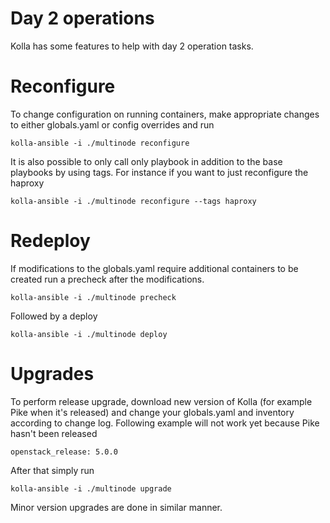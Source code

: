 # Day 2 operations

Kolla has some features to help with day 2 operation tasks.

# Reconfigure
To change configuration on running containers, make appropriate changes to either globals.yaml or config overrides and run
```
kolla-ansible -i ./multinode reconfigure
```
It is also possible to only call only playbook in addition to the base playbooks by using tags.  For instance if you want to just reconfigure the haproxy
```
kolla-ansible -i ./multinode reconfigure --tags haproxy
```

# Redeploy
If modifications to the globals.yaml require additional containers to be created run a precheck after the modifications.
```
kolla-ansible -i ./multinode precheck
```
Followed by a deploy
```
kolla-ansible -i ./multinode deploy
```

# Upgrades
To perform release upgrade, download new version of Kolla (for example Pike when it's released) and change your globals.yaml and inventory according to change log.
Following example will not work yet because Pike hasn't been released
```
openstack_release: 5.0.0
```
After that simply run
```
kolla-ansible -i ./multinode upgrade
```

Minor version upgrades are done in similar manner.
